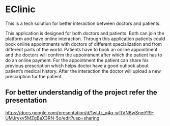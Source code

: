 # EClinic
This is a tech solution for better interaction between doctors and patients.

This application is designed for both doctors and patients. Both can join the platform and have online interaction. Through this application patients could book online appointments with doctors of different specialization and from different parts of the world.
Patients have to book an online appointment and the doctors will confirm the appointment after which the patient has to do an online payment.
For the appointment the patient can share his previous prescription which helps doctor have a good outlook about patient’s medical history.
After the interaction the doctor will upload a new prescription for the patient.

## For better understandig of the project refer the presentation
https://docs.google.com/presentation/d/1wtJz_q4q-wTtVN6wSnmYf9-UMJryxv5MZgBaX3RN-5o/edit?usp=sharing

